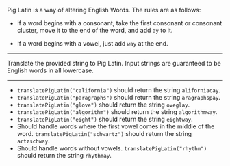 Pig Latin is a way of altering English Words. The rules are as follows:

* If a word begins with a consonant, take the first consonant or consonant cluster, move it to the end of the word, and add `ay` to it.

* If a word begins with a vowel, just add `way` at the end.

---

Translate the provided string to Pig Latin. Input strings are guaranteed to be English words in all lowercase.

---

* `translatePigLatin("california")` should return the string `aliforniacay`.
* `translatePigLatin("paragraphs")` should return the string `aragraphspay`.
* `translatePigLatin("glove")` should return the string `oveglay`.
* `translatePigLatin("algorithm")` should return the string `algorithmway`.
* `translatePigLatin("eight")` should return the string `eightway`.
* Should handle words where the first vowel comes in the middle of the word. `translatePigLatin("schwartz")` should return the string `artzschway`.
* Should handle words without vowels. `translatePigLatin("rhythm")` should return the string `rhythmay`.